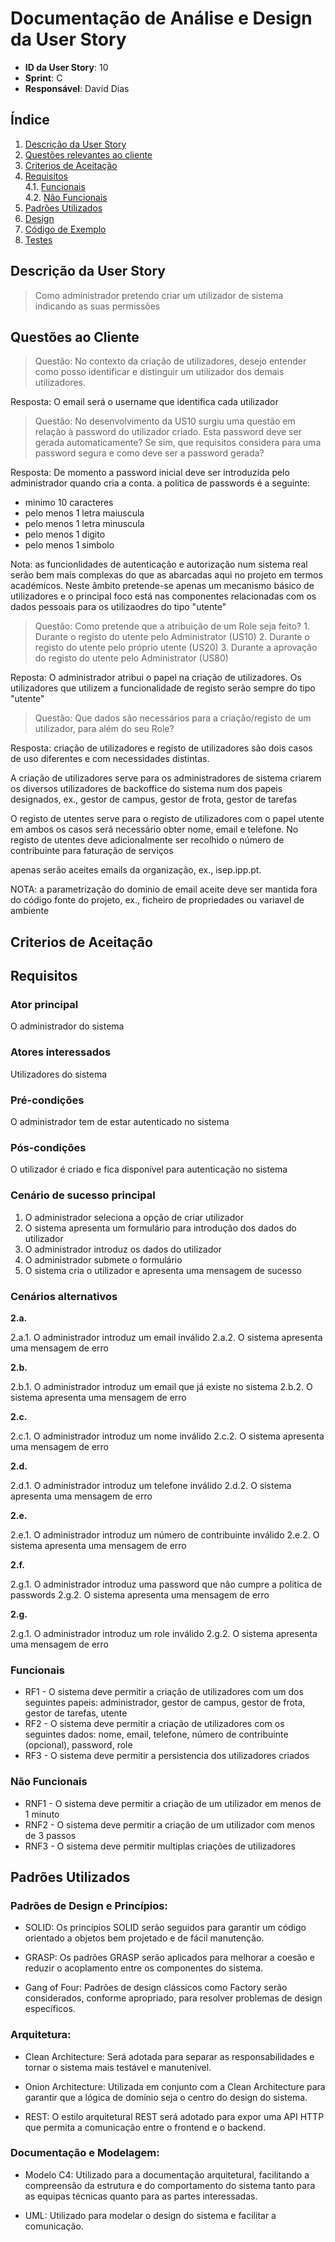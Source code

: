 # Documentação de Análise e Design da User Story

- **ID da User Story**: 10
- **Sprint**: C
- **Responsável**: David Dias

## Índice

1. [Descrição da User Story](#descrição-da-user-story)
2. [Questões relevantes ao cliente](#questões-ao-cliente)
3. [Criterios de Aceitação](#criterios-de-aceitação)  
4. [Requisitos](#requisitos)  
    4.1. [Funcionais](#funcionais)  
    4.2. [Não Funcionais](#não-funcionais)
5. [Padrões Utilizados](#padrões-utilizados)
6. [Design](#design)
7. [Código de Exemplo](#código-de-exemplo)
8. [Testes](#testes)

## Descrição da User Story

> Como administrador pretendo criar um utilizador de sistema indicando as suas permissões

## Questões ao Cliente

> Questão: No contexto da criação de utilizadores, desejo entender como posso identificar e distinguir um utilizador dos demais utilizadores.

 Resposta: O email será o username que identifica cada utilizador

> Questão: No desenvolvimento da US10 surgiu uma questão em relação à password do utilizador criado. Esta password deve ser gerada automaticamente? Se sim, que requisitos considera para uma password segura e como deve ser a password gerada?

Resposta: De momento a password inicial deve ser introduzida pelo administrador quando cria a conta. a politica de passwords é a seguinte:
* minimo 10 caracteres
* pelo menos 1 letra maiuscula
* pelo menos 1 letra minuscula
* pelo menos 1 digito
* pelo menos 1 simbolo
 
Nota: as funcionlidades de autenticação e autorização num sistema real serão bem mais complexas do que as abarcadas aqui no projeto em termos académicos. Neste âmbito pretende-se apenas um mecanismo básico de utilizadores e o principal foco está nas componentes relacionadas com os dados pessoais para os utilizaodres do tipo "utente" 

> Questão: Como pretende que a atribuição de um Role seja feito? 1. Durante o registo do utente pelo Administrator (US10) 2. Durante o registo do utente pelo próprio utente (US20) 3. Durante a aprovação do registo do utente pelo Administrator (US80)

Reposta: O administrador atribui o papel na criação de utilizadores. Os utilizadores que utilizem a funcionalidade de registo serão sempre do tipo "utente"

> Questão: Que dados são necessários para a criação/registo de um utilizador, para além do seu Role?

Resposta: criação de utilizadores e registo de utilizadores são dois casos de uso diferentes e com necessidades distintas.

A criação de utilizadores serve para os administradores de sistema criarem os diversos utilizadores de backoffice do sistema num dos papeis designados, ex., gestor de campus, gestor de frota, gestor de tarefas

O registo de utentes serve para o registo de utilizadores com o papel utente em ambos os casos será necessário obter nome, email e telefone. No registo de utentes deve adicionalmente ser recolhido o número de contribuinte para faturação de serviços

 apenas serão aceites emails da organização, ex., isep.ipp.pt.

NOTA: a parametrização do dominio de email aceite deve ser mantida fora do código fonte do projeto, ex., ficheiro de propriedades ou variavel de ambiente

## Criterios de Aceitação



## Requisitos

### Ator principal

O administrador do sistema 

### Atores interessados

Utilizadores do sistema

### Pré-condições

O administrador tem de estar autenticado no sistema

### Pós-condições

O utilizador é criado e fica disponível para autenticação no sistema

### Cenário de sucesso principal

1. O administrador seleciona a opção de criar utilizador
2. O sistema apresenta um formulário para introdução dos dados do utilizador
3. O administrador introduz os dados do utilizador
4. O administrador submete o formulário
5. O sistema cria o utilizador e apresenta uma mensagem de sucesso

### Cenários alternativos

**2.a.** 

2.a.1. O administrador introduz um email inválido
2.a.2. O sistema apresenta uma mensagem de erro

**2.b.**

2.b.1. O administrador introduz um email que já existe no sistema
2.b.2. O sistema apresenta uma mensagem de erro

**2.c.** 

2.c.1. O administrador introduz um nome inválido
2.c.2. O sistema apresenta uma mensagem de erro

**2.d.**

2.d.1. O administrador introduz um telefone inválido
2.d.2. O sistema apresenta uma mensagem de erro

**2.e.**

2.e.1. O administrador introduz um número de contribuinte inválido
2.e.2. O sistema apresenta uma mensagem de erro

**2.f.**

2.g.1. O administrador introduz uma password que não cumpre a politica de passwords
2.g.2. O sistema apresenta uma mensagem de erro

**2.g.**

2.g.1. O administrador introduz um role inválido
2.g.2. O sistema apresenta uma mensagem de erro


### Funcionais

- RF1 - O sistema deve permitir a criação de utilizadores com um dos seguintes papeis: administrador, gestor de campus, gestor de frota, gestor de tarefas, utente
- RF2 - O sistema deve permitir a criação de utilizadores com os seguintes dados: nome, email, telefone, número de contribuinte (opcional), password, role
- RF3 - O sistema deve permitir a persistencia dos utilizadores criados

### Não Funcionais

- RNF1 - O sistema deve permitir a criação de um utilizador em menos de 1 minuto
- RNF2 - O sistema deve permitir a criação de um utilizador com menos de 3 passos
- RNF3 - O sistema deve permitir multiplas criações de utilizadores

## Padrões Utilizados

### Padrões de Design e Princípios:
- SOLID: Os princípios SOLID serão seguidos para garantir um código orientado a objetos bem projetado e de fácil manutenção.

- GRASP: Os padrões GRASP serão aplicados para melhorar a coesão e reduzir o acoplamento entre os componentes do sistema.

- Gang of Four: Padrões de design clássicos como Factory serão considerados, conforme apropriado, para resolver problemas de design específicos.

### Arquitetura:
- Clean Architecture: Será adotada para separar as responsabilidades e tornar o sistema mais testável e manutenível.

- Onion Architecture: Utilizada em conjunto com a Clean Architecture para garantir que a lógica de domínio seja o centro do design do sistema.

- REST: O estilo arquitetural REST será adotado para expor uma API HTTP que permita a comunicação entre o frontend e o backend.

### Documentação e Modelagem:
- Modelo C4: Utilizado para a documentação arquitetural, facilitando a compreensão da estrutura e do comportamento do sistema tanto para as equipas técnicas quanto para as partes interessadas.

- UML: Utilizado para modelar o design do sistema e facilitar a comunicação.